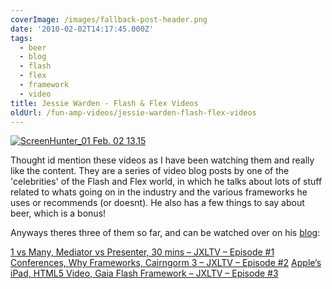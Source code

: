 ```yaml
---
coverImage: /images/fallback-post-header.png
date: '2010-02-02T14:17:45.000Z'
tags:
  - beer
  - blog
  - flash
  - flex
  - framework
  - video
title: Jessie Warden - Flash & Flex Videos
oldUrl: /fun-amp-videos/jessie-warden-flash-flex-videos
---
```


[![](/wp-content/uploads/2010/02/ScreenHunter_01-Feb.-02-13.15.gif "ScreenHunter_01 Feb. 02 13.15")](/wp-content/uploads/2010/02/ScreenHunter_01-Feb.-02-13.15.gif)

Thought id mention these videos as I have been watching them and really like the content. They are a series of video blog posts by one of the 'celebrities' of the Flash and Flex world, in which he talks about lots of stuff related to whats going on in the industry and the various frameworks he uses or recommends (or doesnt). He also has a few things to say about beer, which is a bonus!

<!-- more -->

Anyways theres three of them so far, and can be watched over on his [blog](https://jessewarden.com/):

[1 vs Many, Mediator vs Presenter, 30 mins – JXLTV – Episode #1](https://)
[ Conferences, Why Frameworks, Cairngorm 3 – JXLTV – Episode #2](https://jessewarden.com/2010/01/conferences-why-frameworks-cairngorm-3-jxltv-episode-2.html)
[ Apple’s iPad, HTML5 Video, Gaia Flash Framework – JXLTV – Episode #3](https://jessewarden.com/2010/01/apples-ipad-html5-video-gaia-flash-framework-jxltv-episode-3.html)
